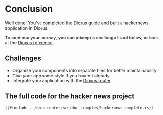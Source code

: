 # Conclusion

Well done! You've completed the Dioxus guide and built a hackernews application in Dioxus.

To continue your journey, you can attempt a challenge listed below, or look at the [Dioxus reference](../reference/index.md).

## Challenges

- Organize your components into separate files for better maintainability.
- Give your app some style if you haven't already.
- Integrate your application with the [Dioxus router](../router/index.md).


## The full code for the hacker news project

```rust
{{#include ../docs-router/src/doc_examples/hackernews_complete.rs}}
```
